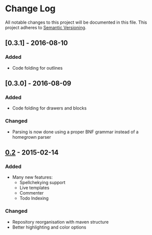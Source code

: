 # Change Log
All notable changes to this project will be documented in this file.
This project adheres to [Semantic Versioning](http://semver.org/).

## [0.3.1] - 2016-08-10
### Added
+ Code folding for outlines

## [0.3.0] - 2016-08-09
### Added
+ Code folding for drawers and blocks
### Changed
+ Parsing is now done using a proper BNF grammar instead of a homegrown parser

## [0.2] - 2015-02-14
### Added
+ Many new features:
  - Spellchekying support
  - Live templates
  - Commenter
  - Todo Indexing
### Changed
- Repository reorganisation with maven structure
- Better highlighting and color options

<!-- TODO older changelog? -->

[unreleased]: https://github.com/AdrieanKhisbe/org4idea/compare/v0.0.7...HEAD
[0.2]: https://github.com/AdrieanKhisbe/org4idea/compare/v0.1.0...v0.2.0
